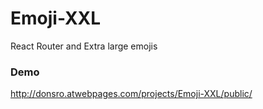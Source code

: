 # Emoji-XXL
React Router and Extra large emojis

### Demo
http://donsro.atwebpages.com/projects/Emoji-XXL/public/

